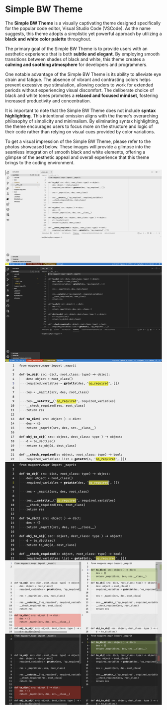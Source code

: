 # Simple BW Theme

The **Simple BW Theme** is a visually captivating theme designed specifically for the popular code editor, Visual Studio Code (VSCode). As the name suggests, this theme adopts a simplistic yet powerful approach by utilizing a **black and white color palette** throughout.

The primary goal of the Simple BW Theme is to provide users with an aesthetic experience that is both **subtle and elegant**. By employing smooth transitions between shades of black and white, this theme creates a **calming and soothing atmosphere** for developers and programmers.

One notable advantage of the Simple BW Theme is its ability to alleviate eye strain and fatigue. The absence of vibrant and contrasting colors helps prevent excessive eye stimulation, allowing coders to work for extended periods without experiencing visual discomfort. The deliberate choice of black and white tones promotes a **relaxed and focused mindset**, fostering increased productivity and concentration.

It is important to note that the Simple BW Theme does not include **syntax highlighting**. This intentional omission aligns with the theme's overarching philosophy of simplicity and minimalism. By eliminating syntax highlighting, the theme encourages users to focus more on the structure and logic of their code rather than relying on visual cues provided by color variations.

To get a visual impression of the Simple BW Theme, please refer to the photos showcased below. These images will provide a glimpse into the seamless integration of smooth black and white elements, offering a glimpse of the aesthetic appeal and overall experience that this theme brings to the coding environment.

![assets/light-0](assets/light-0.png)
![assets/dark-0](assets/dark-0.png)
![assets/light-1](assets/light-1.png)
![assets/dark-1](assets/dark-1.png)
![assets/light-2](assets/light-2.png)
![assets/dark-2](assets/dark-2.png)